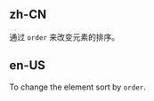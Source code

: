## zh-CN

通过 `order` 来改变元素的排序。

## en-US

To change the element sort by `order`.

<style>
#components-grid-demo-flex-order [class~='ant-row'] {
  background: rgba(128, 128, 128, 0.08);
}
</style>
